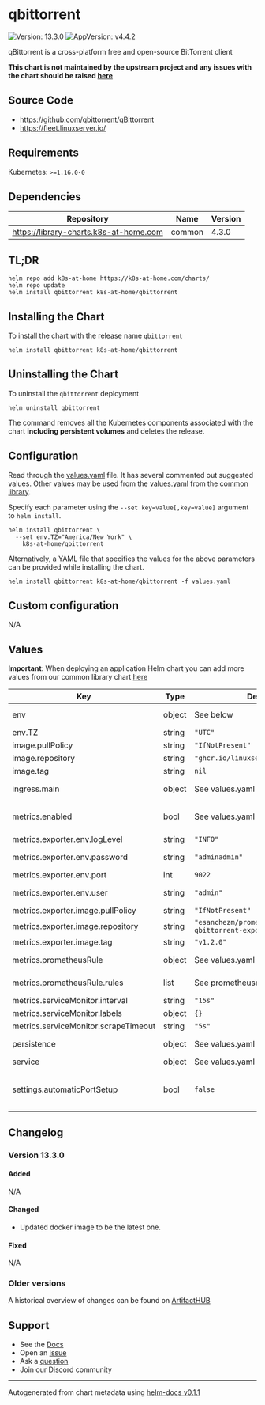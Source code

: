# qbittorrent

![Version: 13.3.0](https://img.shields.io/badge/Version-13.3.0-informational?style=flat-square) ![AppVersion: v4.4.2](https://img.shields.io/badge/AppVersion-v4.4.2-informational?style=flat-square)

qBittorrent is a cross-platform free and open-source BitTorrent client

**This chart is not maintained by the upstream project and any issues with the chart should be raised [here](https://github.com/k8s-at-home/charts/issues/new/choose)**

## Source Code

* <https://github.com/qbittorrent/qBittorrent>
* <https://fleet.linuxserver.io/>

## Requirements

Kubernetes: `>=1.16.0-0`

## Dependencies

| Repository | Name | Version |
|------------|------|---------|
| https://library-charts.k8s-at-home.com | common | 4.3.0 |

## TL;DR

```console
helm repo add k8s-at-home https://k8s-at-home.com/charts/
helm repo update
helm install qbittorrent k8s-at-home/qbittorrent
```

## Installing the Chart

To install the chart with the release name `qbittorrent`

```console
helm install qbittorrent k8s-at-home/qbittorrent
```

## Uninstalling the Chart

To uninstall the `qbittorrent` deployment

```console
helm uninstall qbittorrent
```

The command removes all the Kubernetes components associated with the chart **including persistent volumes** and deletes the release.

## Configuration

Read through the [values.yaml](./values.yaml) file. It has several commented out suggested values.
Other values may be used from the [values.yaml](https://github.com/k8s-at-home/library-charts/tree/main/charts/stable/common/values.yaml) from the [common library](https://github.com/k8s-at-home/library-charts/tree/main/charts/stable/common).

Specify each parameter using the `--set key=value[,key=value]` argument to `helm install`.

```console
helm install qbittorrent \
  --set env.TZ="America/New York" \
    k8s-at-home/qbittorrent
```

Alternatively, a YAML file that specifies the values for the above parameters can be provided while installing the chart.

```console
helm install qbittorrent k8s-at-home/qbittorrent -f values.yaml
```

## Custom configuration

N/A

## Values

**Important**: When deploying an application Helm chart you can add more values from our common library chart [here](https://github.com/k8s-at-home/library-charts/tree/main/charts/stable/common)

| Key | Type | Default | Description |
|-----|------|---------|-------------|
| env | object | See below | environment variables. See [image docs](https://docs.k8s-at-home.com/our-container-images/configuration/) for more details. |
| env.TZ | string | `"UTC"` | Set the container timezone |
| image.pullPolicy | string | `"IfNotPresent"` | image pull policy |
| image.repository | string | `"ghcr.io/linuxserver/qbittorrent"` | image repository |
| image.tag | string | `nil` |  |
| ingress.main | object | See values.yaml | Enable and configure ingress settings for the chart under this key. |
| metrics.enabled | bool | See values.yaml | Enable and configure prometheus-qbittorrent-exporter sidecar and Prometheus podMonitor. |
| metrics.exporter.env.logLevel | string | `"INFO"` | log level [DEBUG|INFO|WARNING|ERROR|CRITICAL] |
| metrics.exporter.env.password | string | `"adminadmin"` | qbittorrent password update value after configuring qbittorrent |
| metrics.exporter.env.port | int | `9022` | metrics port |
| metrics.exporter.env.user | string | `"admin"` | qbittorrent username update value after configuring qbittorrent |
| metrics.exporter.image.pullPolicy | string | `"IfNotPresent"` | image pull policy |
| metrics.exporter.image.repository | string | `"esanchezm/prometheus-qbittorrent-exporter"` | image repository |
| metrics.exporter.image.tag | string | `"v1.2.0"` | image tag |
| metrics.prometheusRule | object | See values.yaml | Enable and configure Prometheus Rules for the chart under this key. |
| metrics.prometheusRule.rules | list | See prometheusrules.yaml | Configure additionial rules for the chart under this key. |
| metrics.serviceMonitor.interval | string | `"15s"` |  |
| metrics.serviceMonitor.labels | object | `{}` |  |
| metrics.serviceMonitor.scrapeTimeout | string | `"5s"` |  |
| persistence | object | See values.yaml | Configure persistence settings for the chart under this key. |
| service | object | See values.yaml | Configures service settings for the chart. |
| settings.automaticPortSetup | bool | `false` | Enables automatic port configuration at startup This sets the qbittorrent port to the value of `service.bittorrent.ports.bittorrent.port`. |

## Changelog

### Version 13.3.0

#### Added

N/A

#### Changed

* Updated docker image to be the latest one.

#### Fixed

N/A

### Older versions

A historical overview of changes can be found on [ArtifactHUB](https://artifacthub.io/packages/helm/k8s-at-home/qbittorrent?modal=changelog)

## Support

- See the [Docs](https://docs.k8s-at-home.com/our-helm-charts/getting-started/)
- Open an [issue](https://github.com/k8s-at-home/charts/issues/new/choose)
- Ask a [question](https://github.com/k8s-at-home/organization/discussions)
- Join our [Discord](https://discord.gg/sTMX7Vh) community

----------------------------------------------
Autogenerated from chart metadata using [helm-docs v0.1.1](https://github.com/k8s-at-home/helm-docs/releases/v0.1.1)
